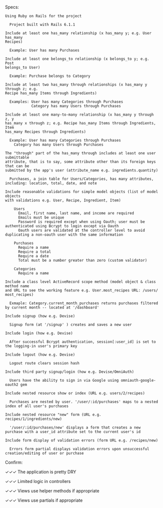 Specs:

    Using Ruby on Rails for the project
      
      Project built with Rails 6.1.1

    Include at least one has_many relationship (x has_many y; e.g. User has_many 
    Recipes)
      
      Example: User has many Purchases

    Include at least one belongs_to relationship (x belongs_to y; e.g. Post 
    belongs_to User)
      
      Example: Purchase belongs to Category

    Include at least two has_many through relationships (x has_many y through z; e.g. 
    Recipe has_many Items through Ingredients)
      
      Examples: User has many Categories through Purchases
                Category has many Users through Purchases

    Include at least one many-to-many relationship (x has_many y through z, y 
    has_many x through z; e.g. Recipe has_many Items through Ingredients, Item 
    has_many Recipes through Ingredients)
      
      Example: User has many Categories through Purchases
        Category has many Users through Purchases

    The "through" part of the has_many through includes at least one user submittable 
    attribute, that is to say, some attribute other than its foreign keys that can be 
    submitted by the app's user (attribute_name e.g. ingredients.quantity)
      
      Purchases, a join table for Users/Categories, has many attributes, including: location, total, date, and note

    Include reasonable validations for simple model objects (list of model objects 
    with validations e.g. User, Recipe, Ingredient, Item)

        Users
          Email, first name, last name, and income are required
          Emails must be unique
          Password is required except when using Oauth; user must be authenticated using Bcrypt to login except via Oauth
          Oauth users are validated at the controller level to avoid duplicating a non-oauth user with the same information
  
        Purchases
          Require a name
          Require a total
          Require a date
          Total must be a number greater than zero (custom validator)
        
        Categories
          Require a name

    Include a class level ActiveRecord scope method (model object & class method name 
    and URL to see the working feature e.g. User.most_recipes URL: /users/
    most_recipes)

      Exmaple: Category.current_month_purchases returns purchases filtered by current month -- located at '/dashboard'

    Include signup (how e.g. Devise)

      Signup form (at '/signup' ) creates and saves a new user

    Include login (how e.g. Devise)

      After successful Bcrypt authentication, session[:user_id] is set to the logging-in user's primary key

    Include logout (how e.g. Devise)

      Logout route clears session hash

    Include third party signup/login (how e.g. Devise/OmniAuth)

      Users have the ability to sign in via Google using omniauth-google-oauth2 gem

    Include nested resource show or index (URL e.g. users/2/recipes)

      Purchases are nested by user. '/user/:id/purchases' maps to a nested index of all user's purchases

    Include nested resource "new" form (URL e.g. recipes/1/ingredients/new)

      '/user/:id/purchases/new' displays a form that creates a new purchase with a user_id attribute set to the current user's id

    Include form display of validation errors (form URL e.g. /recipes/new)

      Errors form partial displays validation errors upon unsuccessful creation/editing of user or purchase


Confirm:

   ✓✓✓ The application is pretty DRY

   ✓✓✓ Limited logic in controllers

   ✓✓✓ Views use helper methods if appropriate

   ✓✓✓ Views use partials if appropriate

